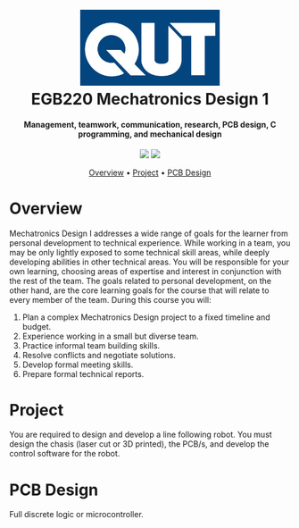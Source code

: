 <h1 align="center">
  <br>
  <a href="https://github.com/crazy-calypso/QUT_EGH456"><img src="images/QUT_logo.jpg" alt="QUT" width="250"></a>
  <br>
  EGB220 Mechatronics Design 1
  <br>
</h1>

<h4 align="center">Management, teamwork, communication, research, PCB design, C programming, and mechanical design</h4>

<p align="center">
<a href="https://forthebadge.com/"><img src="https://forthebadge.com/images/badges/designed-in-etch-a-sketch.svg"></a>
  <a href="https://forthebadge.com/"><img src="https://forthebadge.com/images/badges/made-with-c.svg"></a>
</p>

<p align="center">
  <a href="#overview">Overview</a> •
  <a href="#project">Project</a> •
  <a href="#pcb-design">PCB Design</a>
</p>

# Overview

Mechatronics Design I addresses a wide range of goals for the learner from personal development to technical experience. While working in a team, you may be only lightly exposed to some technical skill areas, while deeply developing abilities in other technical areas. You will be responsible for your own learning, choosing areas of expertise and interest in conjunction with the rest of the team. The goals related to personal development, on the other hand, are the core learning goals for the course that will relate to every member of the team. During this course you will:

1. Plan a complex Mechatronics Design project to a fixed timeline and budget.
2. Experience working in a small but diverse team.
3. Practice informal team building skills.
4. Resolve conflicts and negotiate solutions.
5. Develop formal meeting skills.
6. Prepare formal technical reports.

# Project

You are required to design and develop a line following robot. You must design the chasis (laser cut or 3D printed), the PCB/s, and develop the control software for the robot.

# PCB Design

Full discrete logic or microcontroller.
